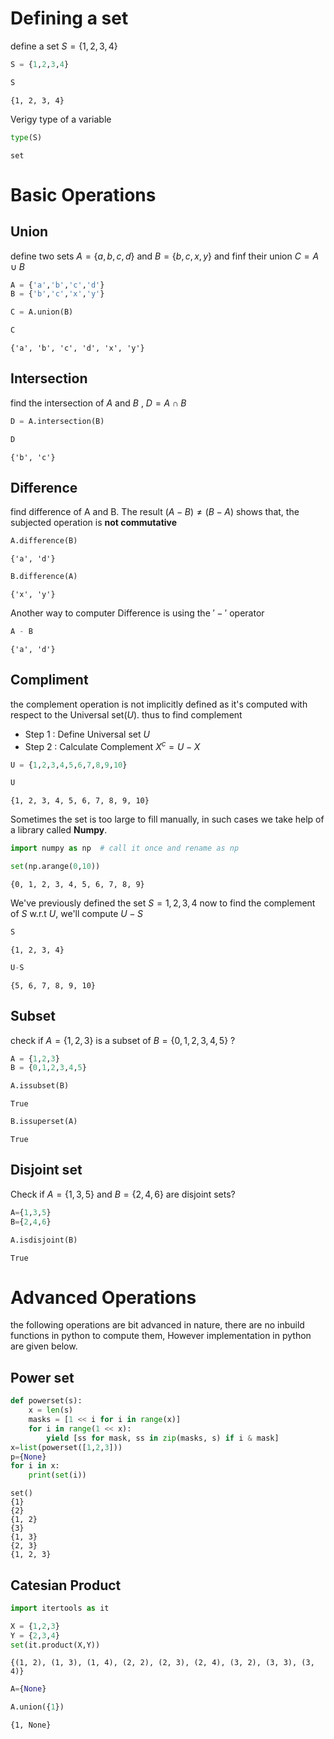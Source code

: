 
# Defining a set
define a set $S = \{1,2,3,4\}$


```python
S = {1,2,3,4}
```


```python
S
```




    {1, 2, 3, 4}



Verigy type of a variable


```python
type(S)
```




    set



# Basic Operations

## Union
define two sets  $A=\{a,b,c,d\}$ and $B = \{b,c,x,y\}$ and finf their union $C = A \cup B$


```python
A = {'a','b','c','d'}
B = {'b','c','x','y'}
```


```python
C = A.union(B)
```


```python
C
```




    {'a', 'b', 'c', 'd', 'x', 'y'}



## Intersection 
find the intersection of $A$ and $B$ , $D=A\cap B$


```python
D = A.intersection(B)
```


```python
D
```




    {'b', 'c'}



## Difference 
find difference of A and B. The result $(A-B) \ne (B-A)$ shows that, the subjected operation is __not commutative__


```python
A.difference(B)
```




    {'a', 'd'}




```python
B.difference(A)
```




    {'x', 'y'}



Another way to computer Difference is using the $'-'$ operator 


```python
A - B
```




    {'a', 'd'}



## Compliment
the complement operation is not implicitly defined as it's computed with respect to the Universal set($U$). thus to find complement <br>
* Step 1 : Define Universal set $U$
* Step 2 : Calculate Complement $X^c = U - X$


```python
U = {1,2,3,4,5,6,7,8,9,10}
```


```python
U
```




    {1, 2, 3, 4, 5, 6, 7, 8, 9, 10}



Sometimes the set is too large to fill manually, in such cases we take help of a library called __Numpy__. 


```python
import numpy as np  # call it once and rename as np
```


```python
set(np.arange(0,10))
```




    {0, 1, 2, 3, 4, 5, 6, 7, 8, 9}



We've previously defined the set $S={1,2,3,4}$ now to find the complement of $S$ w.r.t $U$, we'll compute $U-S$


```python
S
```




    {1, 2, 3, 4}




```python
U-S
```




    {5, 6, 7, 8, 9, 10}



## Subset 
check if $A=\{1,2,3\}$ is a subset of $B=\{0,1,2,3,4,5\}$ ? 


```python
A = {1,2,3}
B = {0,1,2,3,4,5}
```


```python
A.issubset(B)
```




    True




```python
B.issuperset(A)
```




    True



## Disjoint set
Check if $A=\{1,3,5\}$ and $B=\{2,4,6\}$ are disjoint sets?


```python
A={1,3,5}
B={2,4,6}
```


```python
A.isdisjoint(B)
```




    True



# Advanced Operations 
the following operations are bit advanced in nature, there are no inbuild functions in python to compute them, However
implementation in python are given below.

## Power set 


```python
def powerset(s):
    x = len(s)
    masks = [1 << i for i in range(x)]
    for i in range(1 << x):
        yield [ss for mask, ss in zip(masks, s) if i & mask]
x=list(powerset([1,2,3]))
p={None}
for i in x:
    print(set(i))
```

    set()
    {1}
    {2}
    {1, 2}
    {3}
    {1, 3}
    {2, 3}
    {1, 2, 3}
    

## Catesian Product 


```python
import itertools as it

X = {1,2,3}
Y = {2,3,4}
set(it.product(X,Y))
```




    {(1, 2), (1, 3), (1, 4), (2, 2), (2, 3), (2, 4), (3, 2), (3, 3), (3, 4)}




```python
A={None}
```


```python
A.union({1})
```




    {1, None}




```python

```
